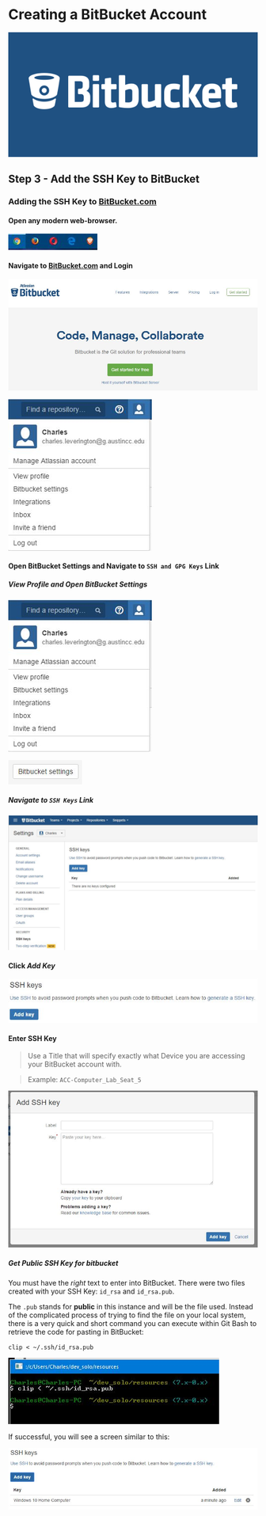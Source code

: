 # Creating a BitBucket Account

![BitBucket Logo With Copy](../../../images/unit-1-preparing-your-development-environment/bitbucket/bitbucket_logo_copy-with-logo.png)


## Step 3 - Add the SSH Key to BitBucket

### Adding the SSH Key to [BitBucket.com](https://bitbucket.com "BitBucket.com")

#### Open any modern web-browser.
![Modern Browsers](../../../images/general/modern-browsers.JPG)

#### Navigate to [BitBucket.com](https://bitbucket.com "BitBucket.com") and Login
![Login](../../../images/unit-1-preparing-your-development-environment/bitbucket/bitbucket-create-account_1.JPG)

![View Profile](../../../images/unit-1-preparing-your-development-environment/bitbucket/bitbucket-create-ssh-key_1.JPG)

#### Open BitBucket Settings and Navigate to ```SSH and GPG Keys``` Link
##### View Profile and Open BitBucket Settings
![View Profile](../../../images/unit-1-preparing-your-development-environment/bitbucket/bitbucket-create-ssh-key_1.JPG)

![Open BitBucket Settings](../../../images/unit-1-preparing-your-development-environment/bitbucket/bitbucket-create-ssh-key_1a.JPG)

##### Navigate to ```SSH Keys``` Link
![Navigate to ```SSH Keys``` Link](../../../images/unit-1-preparing-your-development-environment/bitbucket/bitbucket-create-ssh-key_2.JPG)

#### Click *Add Key*
![Click *Add Key*](../../../images/unit-1-preparing-your-development-environment/bitbucket/bitbucket-create-ssh-key_6.JPG)

#### Enter SSH Key
> Use a Title that will specify exactly what Device you are accessing your BitBucket account with.

> Example:  ```ACC-Computer_Lab_Seat_5```

![Click *Add SSH Key*](../../../images/unit-1-preparing-your-development-environment/bitbucket/bitbucket-create-ssh-key_8.JPG)

##### Get *Public* SSH Key for bitbucket
You must have the *right* text to enter into BitBucket. There were two files created with your SSH Key: ```id_rsa``` and ```id_rsa.pub```.

The ```.pub``` stands for **public** in this instance and will be the file used.  Instead of the complicated process of trying to find the file on your local system, there is a very quick and short command you can execute within Git Bash to retrieve the code for pasting in BitBucket:
```
clip < ~/.ssh/id_rsa.pub
```

![Click *Add Key*](../../../images/unit-1-preparing-your-development-environment/bitbucket/bitbucket-create-ssh-key_7.JPG)

If successful, you will see a screen similar to this:

![Click *Add SSH Key*](../../../images/unit-1-preparing-your-development-environment/bitbucket/bitbucket-create-ssh-key_9.JPG)
